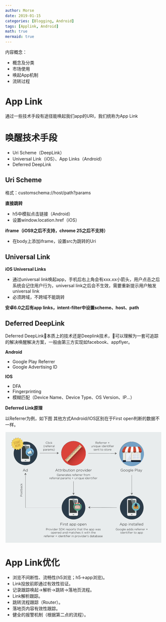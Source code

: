 ```yaml
---
author: Morse
date: 2019-01-15
categories: [Blogging, Android]
tags: [Applink, Android]
math: true
mermaid: true
---
```


内容概念：

- 概念及分类
- 市场使用
- 唤起App机制
- 流转过程


<h1>App Link</h1>

通过一些技术手段有途径能唤起我们app的URI，我们统称为App Link


<h1>唤醒技术手段</h1>

- Uri Scheme（DeepLink）
- Universal Link（iOS）、App Links（Android）
- Deferred DeepLink

<h2>Uri Scheme</h2>

格式：customschema://host/path?params

<b>直接跳转</b>

- h5中模拟点击链接（Android）
- 设置window.location.href（iOS）

<b>iframe（iOS9之后不支持，chrome 25之后不支持）</b>

- 在body上添加iframe，设置src为跳转的Uri

<h2>Universal Link</h2>

<b>iOS Universal Links</b>

- 通过universal link唤起app，手机后右上角会有xxx.xx小箭头，用户点击之后系统会记住用户行为，universal link之后会不生效，需要重新提示用户触发universal link
- 必须跨域，不跨域不能跳转

<b>安卓6.0之后有app links，intent-filter中设置scheme、host、path</b>

<h2>Deferred DeepLink</h2>

Deferred DeepLink本质上的技术还是Deeplink技术，可以理解为一套可追踪的解决唤醒解决方案，一般由第三方实现如facebook、appflyer。


<b>Android</b>
- Google Play Referrer
- Google Advertising ID

<b> IOS </b>

- DFA
- Fingerprinting
- 模糊匹配（Device Name、Device Type、OS Version、IP...）

<b>Deferred Link原理</b>

以Referrer为例，如下图
其他方式Android/IOS区别在于First open判断的数据不一样。

![](/assets/images/deffered_deeplink.png)


<h1>App Link优化</h1>

- 浏览不间断性、流畅性(h5浏览；h5->app浏览)。
- Link投放前即通过有效性验证。
- 记录跟踪唤起->解析->跳转->落地页流程。
- Link解析跟踪。
- 跳转流程跟踪（Router）。
- 落地页内容有效性跟踪。
- 健全的报警机制（根据第二点的流程）。
